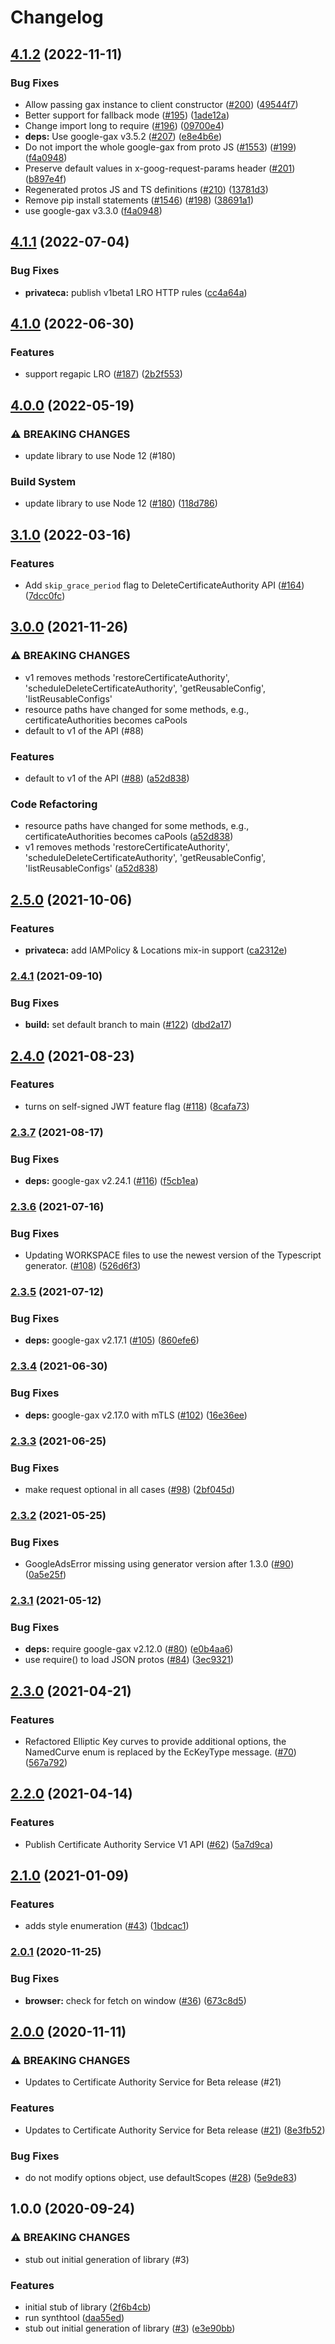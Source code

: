 # Changelog

## [4.1.2](https://github.com/googleapis/nodejs-security-private-ca/compare/v4.1.1...v4.1.2) (2022-11-11)


### Bug Fixes

* Allow passing gax instance to client constructor ([#200](https://github.com/googleapis/nodejs-security-private-ca/issues/200)) ([49544f7](https://github.com/googleapis/nodejs-security-private-ca/commit/49544f7cb90fc6c069dc5e6ec069fd8461fe1474))
* Better support for fallback mode ([#195](https://github.com/googleapis/nodejs-security-private-ca/issues/195)) ([1ade12a](https://github.com/googleapis/nodejs-security-private-ca/commit/1ade12ad4846ed1b5ecf59252f55ba5c78038c5e))
* Change import long to require ([#196](https://github.com/googleapis/nodejs-security-private-ca/issues/196)) ([09700e4](https://github.com/googleapis/nodejs-security-private-ca/commit/09700e4bc33755d90b01c9723bfb1757f3c85d0e))
* **deps:** Use google-gax v3.5.2 ([#207](https://github.com/googleapis/nodejs-security-private-ca/issues/207)) ([e8e4b6e](https://github.com/googleapis/nodejs-security-private-ca/commit/e8e4b6ef03b90b3d1d11f062fe5b80267cd6f267))
* Do not import the whole google-gax from proto JS ([#1553](https://github.com/googleapis/nodejs-security-private-ca/issues/1553)) ([#199](https://github.com/googleapis/nodejs-security-private-ca/issues/199)) ([f4a0948](https://github.com/googleapis/nodejs-security-private-ca/commit/f4a0948dcb2710eef28aeb2a38c122cde28e5681))
* Preserve default values in x-goog-request-params header ([#201](https://github.com/googleapis/nodejs-security-private-ca/issues/201)) ([b897e4f](https://github.com/googleapis/nodejs-security-private-ca/commit/b897e4fd4cea66e673fe44029f9336cb6ecac5c3))
* Regenerated protos JS and TS definitions ([#210](https://github.com/googleapis/nodejs-security-private-ca/issues/210)) ([13781d3](https://github.com/googleapis/nodejs-security-private-ca/commit/13781d3d11eaaf2cb04d80f2f48b1c48f28539a9))
* Remove pip install statements ([#1546](https://github.com/googleapis/nodejs-security-private-ca/issues/1546)) ([#198](https://github.com/googleapis/nodejs-security-private-ca/issues/198)) ([38691a1](https://github.com/googleapis/nodejs-security-private-ca/commit/38691a1aa932c6d9c77b7f6ab254feb4ece8c80e))
* use google-gax v3.3.0 ([f4a0948](https://github.com/googleapis/nodejs-security-private-ca/commit/f4a0948dcb2710eef28aeb2a38c122cde28e5681))

## [4.1.1](https://github.com/googleapis/nodejs-security-private-ca/compare/v4.1.0...v4.1.1) (2022-07-04)


### Bug Fixes

* **privateca:** publish v1beta1 LRO HTTP rules ([cc4a64a](https://github.com/googleapis/nodejs-security-private-ca/commit/cc4a64a47ec713f87d66da7d9a4e6dc004af4bca))

## [4.1.0](https://github.com/googleapis/nodejs-security-private-ca/compare/v4.0.0...v4.1.0) (2022-06-30)


### Features

* support regapic LRO ([#187](https://github.com/googleapis/nodejs-security-private-ca/issues/187)) ([2b2f553](https://github.com/googleapis/nodejs-security-private-ca/commit/2b2f553e60256ad6308447b4a8d1062186982f42))

## [4.0.0](https://github.com/googleapis/nodejs-security-private-ca/compare/v3.1.0...v4.0.0) (2022-05-19)


### ⚠ BREAKING CHANGES

* update library to use Node 12 (#180)

### Build System

* update library to use Node 12 ([#180](https://github.com/googleapis/nodejs-security-private-ca/issues/180)) ([118d786](https://github.com/googleapis/nodejs-security-private-ca/commit/118d786e8520c83baa5c585b55a3970e922c65e5))

## [3.1.0](https://github.com/googleapis/nodejs-security-private-ca/compare/v3.0.0...v3.1.0) (2022-03-16)


### Features

* Add `skip_grace_period` flag to DeleteCertificateAuthority API ([#164](https://github.com/googleapis/nodejs-security-private-ca/issues/164)) ([7dcc0fc](https://github.com/googleapis/nodejs-security-private-ca/commit/7dcc0fcc59bbaf2e472b36ccef8b3529de5bd976))

## [3.0.0](https://www.github.com/googleapis/nodejs-security-private-ca/compare/v2.5.0...v3.0.0) (2021-11-26)


### ⚠ BREAKING CHANGES

* v1 removes methods 'restoreCertificateAuthority', 'scheduleDeleteCertificateAuthority', 'getReusableConfig', 'listReusableConfigs'
* resource paths have changed for some methods, e.g., certificateAuthorities becomes caPools
* default to v1 of the API (#88)

### Features

* default to v1 of the API ([#88](https://www.github.com/googleapis/nodejs-security-private-ca/issues/88)) ([a52d838](https://www.github.com/googleapis/nodejs-security-private-ca/commit/a52d8381e371f73ef21b22a8faa389235c58c5a8))


### Code Refactoring

* resource paths have changed for some methods, e.g., certificateAuthorities becomes caPools ([a52d838](https://www.github.com/googleapis/nodejs-security-private-ca/commit/a52d8381e371f73ef21b22a8faa389235c58c5a8))
* v1 removes methods 'restoreCertificateAuthority', 'scheduleDeleteCertificateAuthority', 'getReusableConfig', 'listReusableConfigs' ([a52d838](https://www.github.com/googleapis/nodejs-security-private-ca/commit/a52d8381e371f73ef21b22a8faa389235c58c5a8))

## [2.5.0](https://www.github.com/googleapis/nodejs-security-private-ca/compare/v2.4.1...v2.5.0) (2021-10-06)


### Features

* **privateca:** add IAMPolicy & Locations mix-in support ([ca2312e](https://www.github.com/googleapis/nodejs-security-private-ca/commit/ca2312e60999e6068f92405922f1df1737d8a1ed))

### [2.4.1](https://www.github.com/googleapis/nodejs-security-private-ca/compare/v2.4.0...v2.4.1) (2021-09-10)


### Bug Fixes

* **build:** set default branch to main ([#122](https://www.github.com/googleapis/nodejs-security-private-ca/issues/122)) ([dbd2a17](https://www.github.com/googleapis/nodejs-security-private-ca/commit/dbd2a1722f5624cbe4d7533e4a537c645cc87659))

## [2.4.0](https://www.github.com/googleapis/nodejs-security-private-ca/compare/v2.3.7...v2.4.0) (2021-08-23)


### Features

* turns on self-signed JWT feature flag ([#118](https://www.github.com/googleapis/nodejs-security-private-ca/issues/118)) ([8cafa73](https://www.github.com/googleapis/nodejs-security-private-ca/commit/8cafa73b6529a0e90b64977a0d4fe042eb214348))

### [2.3.7](https://www.github.com/googleapis/nodejs-security-private-ca/compare/v2.3.6...v2.3.7) (2021-08-17)


### Bug Fixes

* **deps:** google-gax v2.24.1 ([#116](https://www.github.com/googleapis/nodejs-security-private-ca/issues/116)) ([f5cb1ea](https://www.github.com/googleapis/nodejs-security-private-ca/commit/f5cb1ea2345996b23f50f747dc0f96302d974235))

### [2.3.6](https://www.github.com/googleapis/nodejs-security-private-ca/compare/v2.3.5...v2.3.6) (2021-07-16)


### Bug Fixes

* Updating WORKSPACE files to use the newest version of the Typescript generator. ([#108](https://www.github.com/googleapis/nodejs-security-private-ca/issues/108)) ([526d6f3](https://www.github.com/googleapis/nodejs-security-private-ca/commit/526d6f33c6354236adb416a5ff256d53319f8d88))

### [2.3.5](https://www.github.com/googleapis/nodejs-security-private-ca/compare/v2.3.4...v2.3.5) (2021-07-12)


### Bug Fixes

* **deps:** google-gax v2.17.1 ([#105](https://www.github.com/googleapis/nodejs-security-private-ca/issues/105)) ([860efe6](https://www.github.com/googleapis/nodejs-security-private-ca/commit/860efe6bc751b42e652e4b6ec22364fd30e6b2cd))

### [2.3.4](https://www.github.com/googleapis/nodejs-security-private-ca/compare/v2.3.3...v2.3.4) (2021-06-30)


### Bug Fixes

* **deps:** google-gax v2.17.0 with mTLS ([#102](https://www.github.com/googleapis/nodejs-security-private-ca/issues/102)) ([16e36ee](https://www.github.com/googleapis/nodejs-security-private-ca/commit/16e36ee26015aac15526fb8a1f5f6b0bc4e368b0))

### [2.3.3](https://www.github.com/googleapis/nodejs-security-private-ca/compare/v2.3.2...v2.3.3) (2021-06-25)


### Bug Fixes

* make request optional in all cases ([#98](https://www.github.com/googleapis/nodejs-security-private-ca/issues/98)) ([2bf045d](https://www.github.com/googleapis/nodejs-security-private-ca/commit/2bf045d956df8699a95aa8644c188462657d849d))

### [2.3.2](https://www.github.com/googleapis/nodejs-security-private-ca/compare/v2.3.1...v2.3.2) (2021-05-25)


### Bug Fixes

* GoogleAdsError missing using generator version after 1.3.0 ([#90](https://www.github.com/googleapis/nodejs-security-private-ca/issues/90)) ([0a5e25f](https://www.github.com/googleapis/nodejs-security-private-ca/commit/0a5e25f5d351f2bd471512a16f08c2ddc06f2721))

### [2.3.1](https://www.github.com/googleapis/nodejs-security-private-ca/compare/v2.3.0...v2.3.1) (2021-05-12)


### Bug Fixes

* **deps:** require google-gax v2.12.0 ([#80](https://www.github.com/googleapis/nodejs-security-private-ca/issues/80)) ([e0b4aa6](https://www.github.com/googleapis/nodejs-security-private-ca/commit/e0b4aa64be0e8433f10cb29ad9f0167a7b292609))
* use require() to load JSON protos ([#84](https://www.github.com/googleapis/nodejs-security-private-ca/issues/84)) ([3ec9321](https://www.github.com/googleapis/nodejs-security-private-ca/commit/3ec9321734af9de467a082cf34db6c4cf8039d7b))

## [2.3.0](https://www.github.com/googleapis/nodejs-security-private-ca/compare/v2.2.0...v2.3.0) (2021-04-21)


### Features

* Refactored Elliptic Key curves to provide additional options, the NamedCurve enum is replaced by the EcKeyType message. ([#70](https://www.github.com/googleapis/nodejs-security-private-ca/issues/70)) ([567a792](https://www.github.com/googleapis/nodejs-security-private-ca/commit/567a7925e7510b0a1782e894cf7f718d211643ab))

## [2.2.0](https://www.github.com/googleapis/nodejs-security-private-ca/compare/v2.1.0...v2.2.0) (2021-04-14)


### Features

* Publish Certificate Authority Service V1 API ([#62](https://www.github.com/googleapis/nodejs-security-private-ca/issues/62)) ([5a7d9ca](https://www.github.com/googleapis/nodejs-security-private-ca/commit/5a7d9ca566c7241ced4f836d054386e3e1843e8f))

## [2.1.0](https://www.github.com/googleapis/nodejs-security-private-ca/compare/v2.0.1...v2.1.0) (2021-01-09)


### Features

* adds style enumeration ([#43](https://www.github.com/googleapis/nodejs-security-private-ca/issues/43)) ([1bdcac1](https://www.github.com/googleapis/nodejs-security-private-ca/commit/1bdcac1a327eab72bd6ed2afe477807df3e1f1c5))

### [2.0.1](https://www.github.com/googleapis/nodejs-security-private-ca/compare/v2.0.0...v2.0.1) (2020-11-25)


### Bug Fixes

* **browser:** check for fetch on window ([#36](https://www.github.com/googleapis/nodejs-security-private-ca/issues/36)) ([673c8d5](https://www.github.com/googleapis/nodejs-security-private-ca/commit/673c8d518f538a78bd6cf4dcb3878c22d52d8038))

## [2.0.0](https://www.github.com/googleapis/nodejs-security-private-ca/compare/v1.0.0...v2.0.0) (2020-11-11)


### ⚠ BREAKING CHANGES

* Updates to Certificate Authority Service for Beta release (#21)

### Features

* Updates to Certificate Authority Service for Beta release ([#21](https://www.github.com/googleapis/nodejs-security-private-ca/issues/21)) ([8e3fb52](https://www.github.com/googleapis/nodejs-security-private-ca/commit/8e3fb52688fc93bbbe4f627d06121384cca84785))


### Bug Fixes

* do not modify options object, use defaultScopes ([#28](https://www.github.com/googleapis/nodejs-security-private-ca/issues/28)) ([5e9de83](https://www.github.com/googleapis/nodejs-security-private-ca/commit/5e9de8377ad9d56037d86ac40e9765d6f3b60681))

## 1.0.0 (2020-09-24)


### ⚠ BREAKING CHANGES

* stub out initial generation of library (#3)

### Features

* initial stub of library ([2f6b4cb](https://www.github.com/googleapis/nodejs-security-private-ca/commit/2f6b4cbc35176aa50bd95a31fc2179b4809b52ee))
* run synthtool ([daa55ed](https://www.github.com/googleapis/nodejs-security-private-ca/commit/daa55eda7900769d3623ed87cec6dd351bcdb1e3))
* stub out initial generation of library ([#3](https://www.github.com/googleapis/nodejs-security-private-ca/issues/3)) ([e3e90bb](https://www.github.com/googleapis/nodejs-security-private-ca/commit/e3e90bb60b1b46a948e47b99c5836d7e44f740b7))

